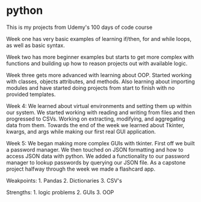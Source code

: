 # python

This is my projects from Udemy's 100 days of code course

Week one has very basic examples of learning if/then, for and while loops, as well as basic syntax.

Week two has more beginner examples but starts to get more complex with functions and building up how to reason projects out with available logic.

Week three gets more advanced with learning about OOP. Started working with classes, objects attributes, and methods. Also learning about importing modules and have started doing projects from start to finish with no provided templates.

Week 4: We learned about virtual environments and setting them up within our system. We started working with reading and writing from files and then progressed to CSVs. Working on extracting, modifying, and aggregating data from them. Towards the end of the week we learned about Tkinter, kwargs, and args while making our first real GUI application.

Week 5: We began making more complex GUIs with tkinter. First off we built a password manager. We then touched on JSON formatting and how to access JSON data with python. We added a functionality to our password manager to lookup passwords by querying our JSON file. As a capstone project halfway through the week we made a flashcard app.

Weakpoints: 1. Pandas 2. Dictionaries 3. CSV's

Strengths: 1. logic problems 2. GUIs 3. OOP
